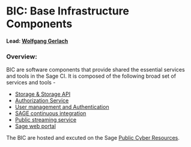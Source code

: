 # BIC: Base Infrastructure Components

#### Lead: [Wolfgang Gerlach](mailto:wolfgang@uchicago.edu)

### Overview:

BIC are software components that provide shared the essential services and tools in the Sage CI. It is composed of the following broad set of services and tools - 

  * [Storage & Storage API]()
  * [Authorization Service]()
  * [User management and Authentication]()
  * [SAGE continuous integration]()
  * [Public streaming service]()
  * [Sage web portal]()

The BIC are hosted and excuted on the Sage [Public Cyber Resources]().


